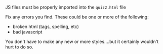 

JS files must be properly imported into the `quiz2.html` file

Fix any errors you find. These could be one or more of the following:
 - broken html (tags, spelling, etc)
 - bad javascript

You don't have to make any new or more styles....but it certainly wouldn't hurt to do so.
